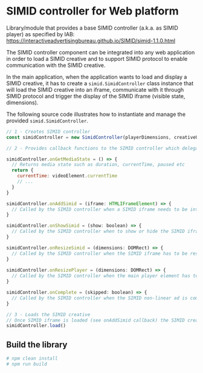 # SIMID controller for Web platform

Library/module that provides a base SIMID controller (a.k.a. as SIMID player) as specified by IAB: https://interactiveadvertisingbureau.github.io/SIMID/simid-1.1.0.html

The SIMID controller component can be integrated into any web application in order to load a SIMID creative and to support SIMID protocol to enable communication with the SIMID creative.

In the main application, when the application wants to load and display a SIMID creative, it has to create a ``simid.SimidController`` class instance that will load the SIMID creative into an iframe, communicate with it through SIMID protocol and trigger the display of the SIMID iframe (visible state, dimensions). 

The following source code illustrates how to instantiate and manage the provided ``simid.SimidController``.

```js
// 1 - Creates SIMID controller 
const simidController = new SimidController(playerDimensions, creativeUri, adParameters, duration)

// 2 - Provides callback functions to the SIMID controller which delegates UI process to the application

simidController.onGetMediaState = () => {
  // Returns media state such as duration, currentTime, paused etc
  return {
    currentTime: videoElement.currentTime
    // ...
  }
}

simidController.onAddSimid = (iframe: HTMLIFrameElement) => {
  // Called by the SIMID controller when a SIMID iframe needs to be integrated into current DOM
}

simidController.onShowSimid = (show: boolean) => {
  // Called by the SIMID controller when to show or hide the SIMID iframe
}

simidController.onResizeSimid = (dimensions: DOMRect) => {
  // Called by the SIMID controller when the SIMID iframe has to be resized
}
  
simidController.onResizePlayer = (dimensions: DOMRect) => {
  // Called by the SIMID controller when the main player element has to be resized
}

simidController.onComplete = (skipped: boolean) => {
  // Called by the SIMID controller when the SIMID non-linear ad is completed  with indication if ad has been skipped
}

// 3 - Loads the SIMID creative
// Once SIMID iframe is loaded (see onAddSimid callback) the SIMID creative and controller will initiate the session 
simidController.load()
```

## Build the library

```sh
# npm clean install
# npm run build
```
